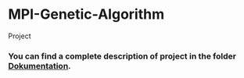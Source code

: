 # MPI-Genetic-Algorithm
Project
### You can find a complete description of project in the folder [Dokumentation](./Dokumentation).
